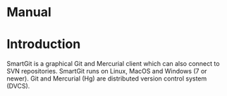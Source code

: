 # Manual

# Introduction

SmartGit is a graphical Git and Mercurial client which can also connect
to SVN repositories. SmartGit runs on Linux, MacOS and Windows (7 or
newer). Git and Mercurial (Hg) are distributed version control system
(DVCS).
